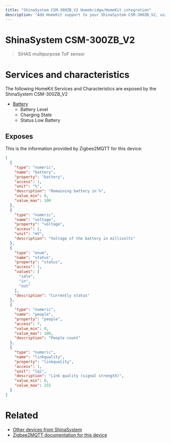 ```yaml
---
title: "ShinaSystem CSM-300ZB_V2 Homebridge/HomeKit integration"
description: "Add HomeKit support to your ShinaSystem CSM-300ZB_V2, using Homebridge, Zigbee2MQTT and homebridge-z2m."
---
```

<!---
This file has been GENERATED using src/docgen/docgen.ts
DO NOT EDIT THIS FILE MANUALLY!
-->
# ShinaSystem CSM-300ZB_V2
> SiHAS multipurpose ToF sensor


# Services and characteristics
The following HomeKit Services and Characteristics are exposed by
the ShinaSystem CSM-300ZB_V2

* [Battery](../../battery.md)
  * Battery Level
  * Charging State
  * Status Low Battery



## Exposes

This is the information provided by Zigbee2MQTT for this device:

```json
[
  {
    "type": "numeric",
    "name": "battery",
    "property": "battery",
    "access": 1,
    "unit": "%",
    "description": "Remaining battery in %",
    "value_min": 0,
    "value_max": 100
  },
  {
    "type": "numeric",
    "name": "voltage",
    "property": "voltage",
    "access": 1,
    "unit": "mV",
    "description": "Voltage of the battery in millivolts"
  },
  {
    "type": "enum",
    "name": "status",
    "property": "status",
    "access": 1,
    "values": [
      "idle",
      "in",
      "out"
    ],
    "description": "Currently status"
  },
  {
    "type": "numeric",
    "name": "people",
    "property": "people",
    "access": 7,
    "value_min": 0,
    "value_max": 100,
    "description": "People count"
  },
  {
    "type": "numeric",
    "name": "linkquality",
    "property": "linkquality",
    "access": 1,
    "unit": "lqi",
    "description": "Link quality (signal strength)",
    "value_min": 0,
    "value_max": 255
  }
]
```

# Related
* [Other devices from ShinaSystem](../index.md#shinasystem)
* [Zigbee2MQTT documentation for this device](https://www.zigbee2mqtt.io/devices/CSM-300ZB_V2.html)